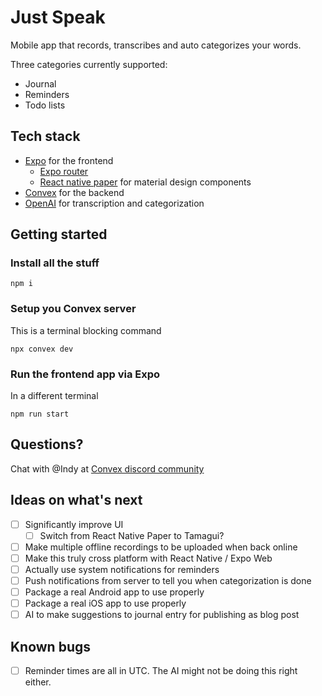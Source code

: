 # Just Speak

Mobile app that records, transcribes and auto categorizes your words.

Three categories currently supported:

- Journal
- Reminders
- Todo lists

## Tech stack

- [Expo](https://expo.dev/) for the frontend
  - [Expo router](https://docs.expo.dev/router/introduction/)
  - [React native paper](https://reactnativepaper.com/) for material design components
- [Convex](https://www.convex.dev/) for the backend
- [OpenAI](https://platform.openai.com/docs/overview) for transcription and categorization

## Getting started

### Install all the stuff

`npm i`

### Setup you Convex server

This is a terminal blocking command

`npx convex dev`

### Run the frontend app via Expo

In a different terminal

`npm run start`

## Questions?

Chat with @Indy at [Convex discord community](https://convex.dev/community)

## Ideas on what's next

- [ ] Significantly improve UI
  - [ ] Switch from React Native Paper to Tamagui?
- [ ] Make multiple offline recordings to be uploaded when back online
- [ ] Make this truly cross platform with React Native / Expo Web
- [ ] Actually use system notifications for reminders
- [ ] Push notifications from server to tell you when categorization is done
- [ ] Package a real Android app to use properly
- [ ] Package a real iOS app to use properly
- [ ] AI to make suggestions to journal entry for publishing as blog post

## Known bugs

- [ ] Reminder times are all in UTC. The AI might not be doing this right either.
